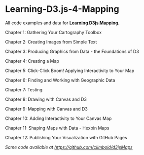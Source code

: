 # Learning-D3.js-4-Mapping

All code examples and data for [**Learning D3js Mapping**](https://www.packtpub.com/web-development/learning-d3js-4-mapping-second-edition).

Chapter 1: Gathering Your Cartography Toolbox

Chapter 2: Creating Images from Simple Text

Chapter 3: Producing Graphics from Data - the Foundations of D3

Chapter 4: Creating a Map

Chapter 5: Click-Click Boom! Applying Interactivity to Your Map

Chapter 6: Finding and Working with Geographic Data

Chapter 7: Testing

Chapter 8: Drawing with Canvas and D3

Chapter 9: Mapping with Canvas and D3

Chapter 10: Adding Interactivity to Your Canvas Map

Chapter 11: Shaping Maps with Data - Hexbin Maps

Chapter 12: Publishing Your Visualization with GitHub Pages

_Same code available at <https://github.com/climboid/d3jsMaps>_
